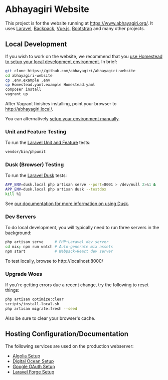 # Abhayagiri Website

This project is for the website running at https://www.abhayagiri.org/. It uses
[Laravel](https://laravel.com/), [Backpack](https://backpackforlaravel.com/),
[Vue.js](https://vuejs.org/), [Bootstrap](https://getbootstrap.com/) and many
other projects.

## Local Development

If you wish to work on the website, we recommend that you [use Homestead to
setup your local development environment](docs/homestead.md). In brief:

```sh
git clone https://github.com/abhayagiri/abhayagiri-website
cd abhayagiri-website
cp .env.example .env
cp Homestead.yaml.example Homestead.yaml
composer install
vagrant up
```

After Vagrant finishes installing, point your browser to
http://abhayagiri.local/.

You can alternatively [setup your environment manually](docs/local-dev.md).

### Unit and Feature Testing

To run the [Laravel Unit and Feature](https://laravel.com/docs/6.x/testing)
tests:

```sh
vendor/bin/phpunit
```

### Dusk (Browser) Testing

To run the [Laravel Dusk](https://laravel.com/docs/6.x/dusk) tests:

```sh
APP_ENV=dusk.local php artisan serve --port=8001 > /dev/null 2>&1 &
APP_ENV=dusk.local php artisan dusk --testdox
kill %1
```

See [our documentation for more information on using Dusk](docs/dusk.md).

### Dev Servers

To do local development, you will typically need to run three servers in the
background:

```sh
php artisan serve     # PHP+Laravel dev server
cd mix; npm run watch # Auto-generate mix assets
npm start             # Webpack+React dev server
```

To test locally, browse to http://localhost:8000/

### Upgrade Woes

If you're getting errors due a recent change, try the following to reset things:

```sh
php artisan optimize:clear
scripts/install-local.sh
php artisan migrate:fresh --seed
```

Also be sure to clear your browser's cache.

## Hosting Configuration/Documentation

The following services are used on the production webserver:

- [Algolia Setup](docs/algolia.md)
- [Digital Ocean Setup](docs/digitalocean.md)
- [Google OAuth Setup](docs/google-oauth.md)
- [Laravel Forge Setup](docs/forge.md)
